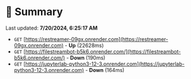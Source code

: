 # 📖 Summary
Last updated: **7/20/2024, 6:25:17 AM**

- `GET` [https://restreamer-09gx.onrender.com](https://restreamer-09gx.onrender.com) - **Up** (22628ms)
- `GET` [https://filestreambot-b5k6.onrender.com/](https://filestreambot-b5k6.onrender.com/) - **Down** (190ms)
- `GET` [https://jupyterlab-python3-12-3.onrender.com](https://jupyterlab-python3-12-3.onrender.com) - **Down** (164ms)
